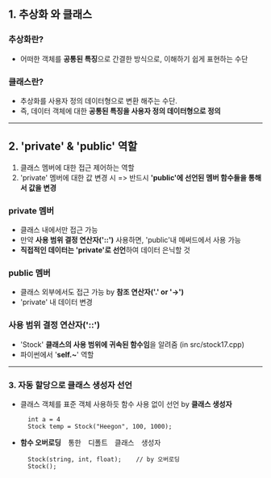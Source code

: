 ## 1. 추상화 와 클래스
### 추상화란?
* 어떠한 객체를 **공통된 특징**으로 간결한 방식으로, 이해하기 쉽게 표현하는 수단
  
### 클래스란?
* 추상화를 사용자 정의 데이터형으로 변환 해주는 수단.
* 즉, 데이터 객체에 대한 **공통된 특징을 사용자 정의 데이터형으로 정의**
---

## 2. 'private' & 'public' 역할
1) 클래스 멤버에 대한 접근 제어하는 역할
2) 'private' 멤버에 대한 값 변경 시 => 반드시 **'public'에 선언된 멤버 함수들을 통해서 값을 변경**

### private 멤버
* 클래스 내에서만 접근 가능
* 만약 **사용 범위 결정 연산자('::')** 사용하면, 'public'내 메써드에서 사용 가능
* **직접적인 데이터는 'private'로 선언**하여 데이터 은닉할 것

### public 멤버
* 클래스 외부에서도 접근 가능 by **참조 연산자('.' or '->')**
* 'private' 내 데이터 변경

### 사용 범위 결정 연산자('::') 
* 'Stock' **클래스의 사용 범위에 귀속된 함수임**을 알려줌 (in src/stock17.cpp)
* 파이썬에서 '**self.~**' 역할
---

### 3. 자동 할당으로 클래스 생성자 선언
* 클래스 객체를 표준 객체 사용하듯 함수 사용 없이 선언 by **클래스 생성자**
  ```
    int a = 4
    Stock temp = Stock("Heegon", 100, 1000);
  ```
* **함수 오버로딩**　통한　디폴트　클래스　생성자
  ```
    Stock(string, int, float);    // by 오버로딩
    Stock();
  ```
